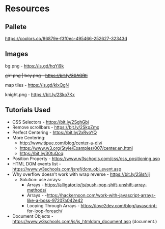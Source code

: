 # Resources

## Pallete

https://coolors.co/86879e-f3f0ec-495466-252627-32343d

## Images

bg.png - https://is.gd/hqYi9k

~~girl.png | boy.png - https://bit.ly/30AORti~~

map tiles - https://is.gd/kIxQgN

knight.png - https://bit.ly/2Sko7Kx

## Tutorials Used

* CSS Selectors - https://bit.ly/2SghGbi 
* Remove scrollbars - https://bit.ly/2SkpZmx
* Perfect Centering - https://bit.ly/2xRvoYQ
* More Centering:
    + http://www.tipue.com/blog/center-a-div/
    + https://www.w3.org/Style/Examples/007/center.en.html
    + https://bit.ly/30tuQoq
* Position Property - https://www.w3schools.com/css/css_positioning.asp
* HTML DOM events list - https://www.w3schools.com/jsref/dom_obj_event.asp
* Why overflow doesn't work with wrap reverse - https://bit.ly/2SlsNji
    + Solution: use arrays:
        - Arrays - https://alligator.io/js/push-pop-shift-unshift-array-methods/
        - Arrays - -https://hackernoon.com/work-with-javascript-arrays-like-a-boss-97207a042e42
        - Looping Through Arrays - https://love2dev.com/blog/javascript-for-loop-foreach/
* Document Objects - https://www.w3schools.com/js/js_htmldom_document.asp (document.)